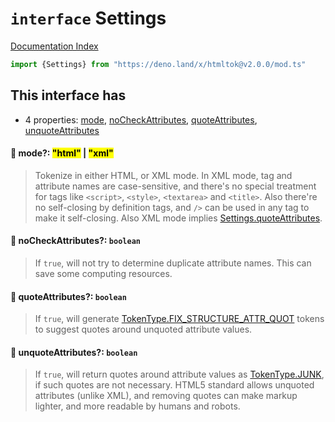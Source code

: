 # `interface` Settings

[Documentation Index](../README.md)

```ts
import {Settings} from "https://deno.land/x/htmltok@v2.0.0/mod.ts"
```

## This interface has

- 4 properties:
[mode](#-mode-html--xml),
[noCheckAttributes](#-nocheckattributes-boolean),
[quoteAttributes](#-quoteattributes-boolean),
[unquoteAttributes](#-unquoteattributes-boolean)


#### 📄 mode?: <mark>"html"</mark> | <mark>"xml"</mark>

> Tokenize in either HTML, or XML mode. In XML mode, tag and attribute names are case-sensitive, and there's no special treatment for tags like `<script>`, `<style>`, `<textarea>` and `<title>`. Also there're no self-closing by definition tags, and `/>` can be used in any tag to make it self-closing. Also XML mode implies [Settings.quoteAttributes](../interface.Settings/README.md#-quoteattributes-boolean).



#### 📄 noCheckAttributes?: `boolean`

> If `true`, will not try to determine duplicate attribute names. This can save some computing resources.



#### 📄 quoteAttributes?: `boolean`

> If `true`, will generate [TokenType.FIX\_STRUCTURE\_ATTR\_QUOT](../enum.TokenType/README.md#fix_structure_attr_quot--20) tokens to suggest quotes around unquoted attribute values.



#### 📄 unquoteAttributes?: `boolean`

> If `true`, will return quotes around attribute values as [TokenType.JUNK](../enum.TokenType/README.md#junk--15), if such quotes are not necessary. HTML5 standard allows unquoted attributes (unlike XML), and removing quotes can make markup lighter, and more readable by humans and robots.



